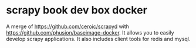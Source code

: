 # scrapy book dev box docker

A merge of https://github.com/ceroic/scrapyd with https://github.com/phusion/baseimage-docker. It allows you to easily develop scrapy applications. It also includes client tools for redis and mysql.


